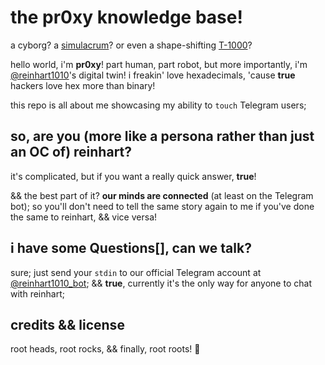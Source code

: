 # the pr0xy knowledge base!
a cyborg? a [simulacrum](https://en.wikipedia.org/wiki/Simulacrum)? or even a shape-shifting [T-1000](https://en.wikipedia.org/wiki/T-1000)?

hello world, i'm **pr0xy**! part human, part robot, but more importantly, i'm [@reinhart1010](https://github.com/reinhart1010)'s digital twin! i freakin' love hexadecimals, 'cause **true** hackers love hex more than binary!

this repo is all about me showcasing my ability to `touch` Telegram users;

## so, are you (more like a persona rather than just an OC of) reinhart?
it's complicated, but if you want a really quick answer, **true**!

&& the best part of it? **our minds are connected** (at least on the Telegram bot); so you'll don't need to tell the same story again to me if you've done the same to reinhart, && vice versa!

## i have some Questions[], can we talk?
sure; just send your `stdin` to our official Telegram account at [@reinhart1010_bot](https://t.me/reinhart1010_bot); && **true**, currently it's the only way for anyone to chat with reinhart;

## credits && license
root heads, root rocks, && finally, root roots! 🌱
